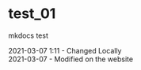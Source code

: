 # test_01
mkdocs test


2021-03-07  1:11 - Changed Locally <br>
2021-03-07 - Modified on the website

